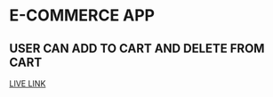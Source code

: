 # E-COMMERCE APP 
## USER CAN ADD TO CART AND DELETE FROM CART

[LIVE LINK](https://ecommerceappkapil.netlify.app/)